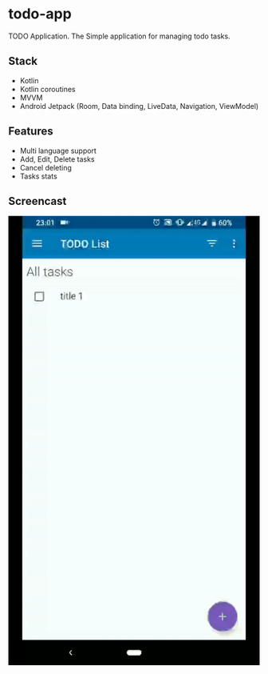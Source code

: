 # todo-app
TODO Application. The Simple application for managing todo tasks.

## Stack
- Kotlin
- Kotlin coroutines
- MVVM
- Android Jetpack (Room, Data binding, LiveData, Navigation, ViewModel)

## Features
- Multi language support
- Add, Edit, Delete tasks
- Cancel deleting
- Tasks stats

## Screencast
![Farmers Market Finder Demo](screencast_gif.gif)
